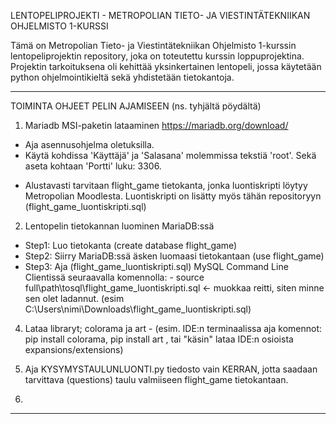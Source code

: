 LENTOPELIPROJEKTI - METROPOLIAN TIETO- JA VIESTINTÄTEKNIIKAN OHJELMISTO 1-KURSSI

Tämä on Metropolian Tieto- ja Viestintätekniikan Ohjelmisto 1-kurssin lentopeliprojektin repository, joka on toteutettu kurssin loppuprojektina. 
Projektin tarkoituksena oli kehittää yksinkertainen lentopeli, jossa käytetään python ohjelmointikieltä sekä yhdistetään tietokantoja.


-------------------------------------------------------------------------------------------------------------------------------------------------
TOIMINTA OHJEET PELIN AJAMISEEN (ns. tyhjältä pöydältä)

1. Mariadb MSI-paketin lataaminen https://mariadb.org/download/
  - Aja asennusohjelma oletuksilla.
  - Käytä kohdissa 'Käyttäjä' ja 'Salasana' molemmissa tekstiä 'root'. Sekä aseta kohtaan 'Portti' luku: 3306.

* Alustavasti tarvitaan flight_game tietokanta, jonka luontiskripti löytyy Metropolian Moodlesta. Luontiskripti on lisätty myös tähän repositoryyn (flight_game_luontiskripti.sql)
2. Lentopelin tietokannan luominen MariaDB:ssä
  - Step1: Luo tietokanta (create database flight_game)
  - Step2: Siirry MariaDB:ssä äsken luomaasi tietokantaan (use flight_game)
  - Step3: Aja (flight_game_luontiskripti.sql) MySQL Command Line Clientissä seuraavalla komennolla:
          - source full\path\tosql\flight_game_luontiskripti.sql   <- muokkaa reitti, siten minne sen olet ladannut. (esim C:\Users\nimi\Downloads\flight_game_luontiskripti.sql)

4. Lataa libraryt; colorama ja art - (esim. IDE:n terminaalissa aja komennot: pip install colorama, pip install art , tai "käsin" lataa IDE:n osioista expansions/extensions)

5. Aja KYSYMYSTAULUNLUONTI.py tiedosto vain KERRAN, jotta saadaan tarvittava (questions) taulu valmiiseen flight_game tietokantaan.

6. 
-------------------------------------------------------------------------------------------------------------------------------------------------

